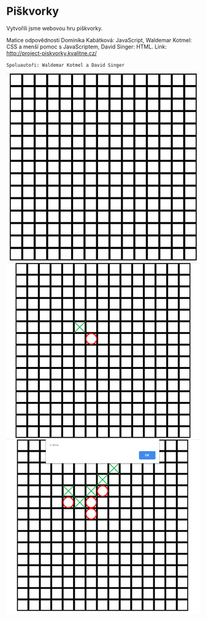 # Piškvorky 

Vytvořili jsme webovou hru piškvorky.

Matice odpovědnosti Dominika Kabátková: JavaScript, Waldemar Kotmel: CSS a menší pomoc s JavaScriptem, David Singer: HTML. 
Link: http://project-piskvorky.kvalitne.cz/

    Spoluautoři: Waldemar Kotmel a David Singer
![](https://github.com/MelliPelli/Homework/blob/master/Skupinov%C3%BDProjektE/images/pi%C5%A1k.png)
![](https://github.com/MelliPelli/Homework/blob/master/Skupinov%C3%BDProjektE/images/pi%C5%A1k2.png)
![](https://github.com/MelliPelli/Homework/blob/master/Skupinov%C3%BDProjektE/images/pi%C5%A1k3.png)
